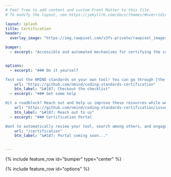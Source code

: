 ```yaml
---
# Feel free to add content and custom Front Matter to this file.
# To modify the layout, see https://jekyllrb.com/docs/themes/#overriding-theme-defaults

layout: splash
title: Certification
header:
  overlay_image: "https://img.rawpixel.com/s3fs-private/rawpixel_images/website_content/k-p-s3-ice-850-lyj0435-07.jpg?w=1000&dpr=1&fit=default&crop=default&q=65&vib=3&con=3&usm=15&bg=F4F4F3&ixlib=js-2.2.1&s=d9557589d3eb4c96db95fa881dfed281" 

bumper:
  - excerpt: "Accessible and automated mechanisms for certifying the compliance of tools with the NMIND standards. Tool contributors will be able to interact with these mechanisms through a web-based public interface and programmatic toolkits, each facilitating the logging, debugging, and communication of their status."


options:
  - excerpt: "### Do it yourself

Test out the NMIND standards on your own tool! You can go through [the checklists](https://github.com/nmind/coding-standards-certification) and see how you're doing!"
    url: "https://github.com/nmind/coding-standards-certification"
    btn_label: "&#187; Checkout the checklist"
  - excerpt: "### Get some help

Hit a roadblock? Reach out and help us improve these resources while we help you improve the clarity of your tool!"
    url: "https://github.com/nmind/coding-standards-certification/issues/new"
    btn_label: "&#187; Reach out to us"
  - excerpt: "### Certification Portal

Want to automatically review your tool, search among others, and engage with the community? Just wait..."
    url: "/certification"
    btn_label: "&#187; Portal coming soon..."


---
```



{% include feature_row id="bumper" type="center" %}

{% include feature_row id="options" %}


